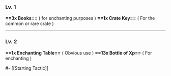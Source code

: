 ### Lv. 1 
**==3x Books==** ( for enchanting purposes ) **==1x Crate Key==** ( For the common or rare crate )
****
### Lv. 2
**==1x Enchanting Table==** ( Obvious use ) **==13x Bottle of Xp==** ( For enchanting )

#- [[Starting Tactic]]
